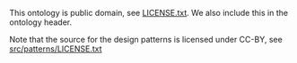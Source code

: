 This ontology is public domain, see [LICENSE.txt](LICENSE.txt). We also include this in the ontology header.

Note that the source for the design patterns is licensed under CC-BY, see [src/patterns/LICENSE.txt](src/patterns/LICENSE.txt)

